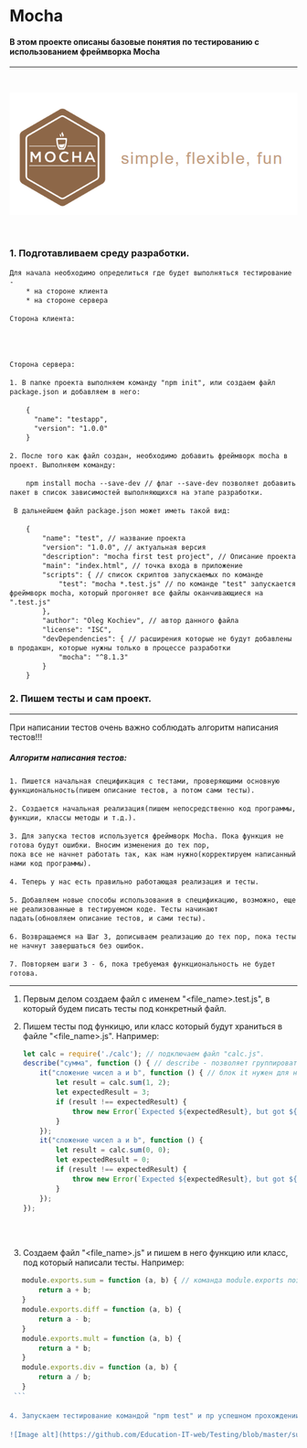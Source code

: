 #            Mocha
#### В этом проекте описаны базовые понятия по тестированию с использованием фреймворка Mocha
<hr>
<br>

![Image alt](https://github.com/Education-IT-web/Testing/blob/master/Mocha/Start%20testing/logo.png)

<br>

### 1. Подготавливаем среду разработки. 

    Для начала необходимо определиться где будет выполняться тестирование - 
        * на стороне клиента
        * на стороне сервера
   
    Сторона клиента:




    Сторона сервера:

    1. В папке проекта выполняем команду "npm init", или создаем файл package.json и добавляем в него:
    
        {
          "name": "testapp",
          "version": "1.0.0"
        }
    
    2. После того как файл создан, необходимо добавить фреймворк mocha в проект. Выполняем команду:
        
        npm install mocha --save-dev // флаг --save-dev позволяет добавить пакет в список зависимостей выполняющихся на этапе разработки. 
        
     В дальнейшем файл package.json может иметь такой вид:
     
        {
            "name": "test", // название проекта
            "version": "1.0.0", // актуальная версия
            "description": "mocha first test project", // Описание проекта
            "main": "index.html", // точка входа в приложение
            "scripts": { // список скриптов запускаемых по команде
                "test": "mocha *.test.js" // по команде "test" запускается фреймворк mocha, который прогоняет все файлы оканчивающиеся на ".test.js"
            },
            "author": "Oleg Kochiev", // автор данного файла
            "license": "ISC", 
            "devDependencies": { // расширения которые не будут добавлены в продакшн, которые нужны только в процессе разработки
                "mocha": "^8.1.3"
            }
        }

    
    
###  2. Пишем тесты и сам проект. 
<hr>

   При написании тестов очень важно соблюдать алгоритм написания тестов!!!

##### Алгоритм написания тестов:


    1. Пишется начальная спецификация с тестами, проверяющими основную функциональность(пишем описание тестов, а потом сами тесты).

    2. Создается начальная реализация(пишем непосредственно код программы, функции, классы методы и т.д.).

    3. Для запуска тестов используется фреймворк Mocha. Пока функция не готова будут ошибки. Вносим изменения до тех пор, 
    пока все не начнет работать так, как нам нужно(корректируем написанный нами код программы).

    4. Теперь у нас есть правильно работающая реализация и тесты.

    5. Добавляем новые способы использования в спецификацию, возможно, еще не реализованные в тестируемом коде. Тесты начинают 
    падать(обновляем описание тестов, и сами тесты).

    6. Возвращаемся на Шаг 3, дописываем реализацию до тех пор, пока тесты не начнут завершаться без ошибок.

    7. Повторяем шаги 3 - 6, пока требуемая функциональность не будет готова.
<hr>  

   1. Первым делом создаем файл  с именем "<file_name>.test.js", в который будем писать тесты под конкретный файл.
   
   2. Пишем тесты под функицю, или класс который будут храниться в файле "<file_name>.js". Например:
      ```js
      let calc = require('./calc'); // подключаем файл "calc.js".
      describe("сумма", function () { // describe - позволяет группировать тесты по функциям или классам.
          it("сложение чисел a и b", function () { // блок it нужен для написания множества тестов для одной функции или класса.
              let result = calc.sum(1, 2);
              let expectedResult = 3;
              if (result !== expectedResult) {
                  throw new Error(`Expected ${expectedResult}, but got ${result}`)
              }
          });
          it("сложение чисел a и b", function () {
              let result = calc.sum(0, 0);
              let expectedResult = 0;
              if (result !== expectedResult) {
                  throw new Error(`Expected ${expectedResult}, but got ${result}`)
              }
          });
      });
      ```
<br><br>

   3. Создаем файл "<file_name>.js" и пишем в него функцию или класс, под который написали тесты. Например:
   ```js
      module.exports.sum = function (a, b) { // команда module.exports позволяет экспортировать указанную функцию
          return a + b;
      }
      module.exports.diff = function (a, b) {
          return a - b;
      }
      module.exports.mult = function (a, b) {
          return a * b;
      }
      module.exports.div = function (a, b) {
          return a / b;
      }
    ```
   
   4. Запускаем тестирование командой "npm test" и пр успешном прохождении тестов увидим на экране такое сообщение:
   
   ![Image alt](https://github.com/Education-IT-web/Testing/blob/master/success_test.jpg)
